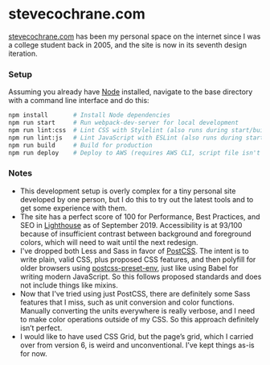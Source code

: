 # stevecochrane.com

[stevecochrane.com](https://stevecochrane.com/) has been my personal space on the internet since I was a college student
back in 2005, and the site is now in its seventh design iteration.

### Setup

Assuming you already have [Node](https://nodejs.org/) installed, navigate to the base directory with a command line
interface and do this:

```bash
npm install       # Install Node dependencies
npm run start     # Run webpack-dev-server for local development
npm run lint:css  # Lint CSS with Stylelint (also runs during start/build/pre-commit)
npm run lint:js   # Lint JavaScript with ESLint (also runs during start/build/pre-commit)
npm run build     # Build for production
npm run deploy    # Deploy to AWS (requires AWS CLI, script file isn't in Git for security)
```

### Notes

- This development setup is overly complex for a tiny personal site developed by one person, but I do this to try out
  the latest tools and to get some experience with them.
- The site has a perfect score of 100 for Performance, Best Practices, and SEO in
  [Lighthouse](https://developers.google.com/web/tools/lighthouse) as of September 2019. Accessibility is at 93/100
  because of insufficient contrast between background and foreground colors, which will need to wait until the next
  redesign.
- I've dropped both Less and Sass in favor of [PostCSS](https://github.com/postcss/postcss). The intent is to write
  plain, valid CSS, plus proposed CSS features, and then polyfill for older browsers using
  [postcss-preset-env](https://github.com/csstools/postcss-preset-env), just like using Babel for writing modern
  JavaScript. So this follows proposed standards and does not include things like mixins.
- Now that I've tried using just PostCSS, there are definitely some Sass features that I miss, such as unit conversion
  and color functions. Manually converting the units everywhere is really verbose, and I need to make color operations
  outside of my CSS. So this approach definitely isn’t perfect.
- I would like to have used CSS Grid, but the page’s grid, which I carried over from version 6, is weird and
  unconventional. I’ve kept things as-is for now.
